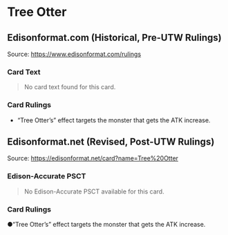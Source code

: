 # Tree Otter

## Edisonformat.com (Historical, Pre-UTW Rulings)

Source: https://www.edisonformat.com/rulings

### Card Text

> No card text found for this card.

### Card Rulings

*   “Tree Otter’s” effect targets the monster that gets the ATK increase.

## Edisonformat.net (Revised, Post-UTW Rulings)

Source: https://edisonformat.net/card?name=Tree%20Otter

### Edison-Accurate PSCT

> No Edison-Accurate PSCT available for this card.

### Card Rulings

●“Tree Otter’s” effect targets the monster that gets the ATK increase.
            